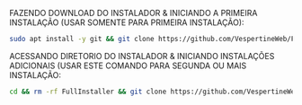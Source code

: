 FAZENDO DOWNLOAD DO INSTALADOR & INICIANDO A PRIMEIRA INSTALAÇÃO (USAR SOMENTE PARA PRIMEIRA INSTALAÇÃO):

```bash
sudo apt install -y git && git clone https://github.com/VespertineWeb/FullInstaller.git && sudo chmod -R 777 FullInstaller && cd FullInstaller && sudo ./install_primaria
```

ACESSANDO DIRETORIO DO INSTALADOR & INICIANDO INSTALAÇÕES ADICIONAIS (USAR ESTE COMANDO PARA SEGUNDA OU MAIS INSTALAÇÃO:
```bash
cd && rm -rf FullInstaller && git clone https://github.com/VespertineWeb/FullInstaller.git && sudo chmod -R 777 FullInstaller && cd FullInstaller && sudo ./install_instancia
```

